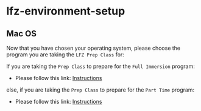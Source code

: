 # lfz-environment-setup

## Mac OS
Now that you have chosen your operating system, please choose the program you are taking the `LFZ Prep Class` for:

If you are taking the `Prep Class` to prepare for the `Full Immersion` program:
  - Please follow this link: [Instructions](./mac-prep.md)

else, if you are taking the `Prep Class` to prepare for the `Part Time` program:
  - Please follow this link: [Instructions](./mac-part-time.md)
